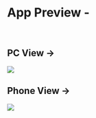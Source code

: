 <h1>App Preview - </h1>
<br>
<h2>PC View -> </h2>
<img src="https://github.com/i-am-faith/Crypto-Predicition-ML/assets/98275372/f5d5267d-9bed-47aa-bdf9-3688a27a3dd6">
<br>
<h2>Phone View -> </h2>
<img src="https://github.com/i-am-faith/Crypto-Predicition-ML/assets/98275372/e5ade419-db6b-448a-9977-e37ff7daea4e">
